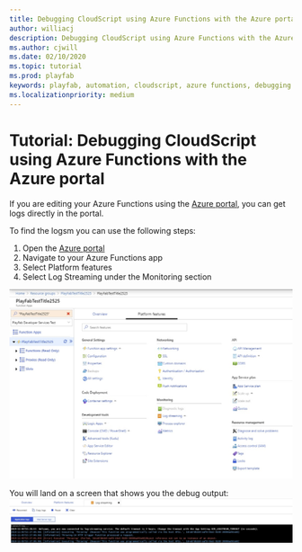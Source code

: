 ```yaml
---
title: Debugging CloudScript using Azure Functions with the Azure portal
author: williacj
description: Debugging CloudScript using Azure Functions with the Azure portal
ms.author: cjwill
ms.date: 02/10/2020
ms.topic: tutorial
ms.prod: playfab
keywords: playfab, automation, cloudscript, azure functions, debugging
ms.localizationpriority: medium
---
```

# Tutorial: Debugging CloudScript using Azure Functions with the Azure portal 

If you are editing your Azure Functions using the [Azure portal](https://portal.azure.com), you can get logs directly in the portal.

To find the logsm you can use the following steps:
1) Open the [Azure portal](https://portal.azure.com)
2) Navigate to your Azure Functions app
3) Select Platform features 
4) Select Log Streaming under the Monitoring section
 
 ![Step 1 of debugging CloudScript Using Azure Functions with the Azure Portal](media/CloudScript-AF-Azure-Debug-01.jpg)


You will land on a screen that shows you the debug output:
 ![Step 2 of debugging CloudScript Using Azure Functions with the Azure Portal](media/CloudScript-AF-Azure-Debug-02.jpg)
